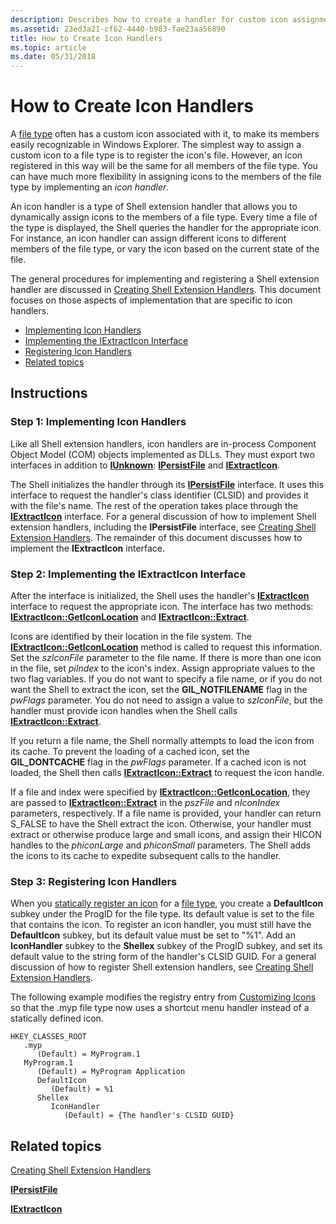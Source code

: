 ```yaml
---
description: Describes how to create a handler for custom icon assignments.
ms.assetid: 23ed3a21-cf62-4440-b983-fae23aa56890
title: How to Create Icon Handlers
ms.topic: article
ms.date: 05/31/2018
---
```


# How to Create Icon Handlers

A [file type](fa-file-types.md) often has a custom icon associated with it, to make its members easily recognizable in Windows Explorer. The simplest way to assign a custom icon to a file type is to register the icon's file. However, an icon registered in this way will be the same for all members of the file type. You can have much more flexibility in assigning icons to the members of the file type by implementing an *icon handler*.

An icon handler is a type of Shell extension handler that allows you to dynamically assign icons to the members of a file type. Every time a file of the type is displayed, the Shell queries the handler for the appropriate icon. For instance, an icon handler can assign different icons to different members of the file type, or vary the icon based on the current state of the file.

The general procedures for implementing and registering a Shell extension handler are discussed in [Creating Shell Extension Handlers](handlers.md). This document focuses on those aspects of implementation that are specific to icon handlers.

- [Implementing Icon Handlers](#step-1-implementing-icon-handlers)
- [Implementing the IExtractIcon Interface](#step-2-implementing-the-iextracticon-interface)
- [Registering Icon Handlers](#step-3-registering-icon-handlers)
- [Related topics](#related-topics)

## Instructions

### Step 1: Implementing Icon Handlers

Like all Shell extension handlers, icon handlers are in-process Component Object Model (COM) objects implemented as DLLs. They must export two interfaces in addition to [**IUnknown**](/windows/win32/api/unknwn/nn-unknwn-iunknown): [**IPersistFile**](/windows/win32/api/objidl/nn-objidl-ipersistfile) and [**IExtractIcon**](/windows/win32/api/shlobj_core/nn-shlobj_core-iextracticona).

The Shell initializes the handler through its [**IPersistFile**](/windows/win32/api/objidl/nn-objidl-ipersistfile) interface. It uses this interface to request the handler's class identifier (CLSID) and provides it with the file's name. The rest of the operation takes place through the [**IExtractIcon**](/windows/win32/api/shlobj_core/nn-shlobj_core-iextracticona) interface. For a general discussion of how to implement Shell extension handlers, including the **IPersistFile** interface, see [Creating Shell Extension Handlers](handlers.md). The remainder of this document discusses how to implement the **IExtractIcon** interface.

### Step 2: Implementing the IExtractIcon Interface

After the interface is initialized, the Shell uses the handler's [**IExtractIcon**](/windows/win32/api/shlobj_core/nn-shlobj_core-iextracticona) interface to request the appropriate icon. The interface has two methods: [**IExtractIcon::GetIconLocation**](/windows/win32/api/shlobj_core/nf-shlobj_core-iextracticona-geticonlocation) and [**IExtractIcon::Extract**](/windows/win32/api/shlobj_core/nf-shlobj_core-iextracticona-extract).

Icons are identified by their location in the file system. The [**IExtractIcon::GetIconLocation**](/windows/win32/api/shlobj_core/nf-shlobj_core-iextracticona-geticonlocation) method is called to request this information. Set the *szIconFile* parameter to the file name. If there is more than one icon in the file, set *piIndex* to the icon's index. Assign appropriate values to the two flag variables. If you do not want to specify a file name, or if you do not want the Shell to extract the icon, set the **GIL\_NOTFILENAME** flag in the *pwFlags* parameter. You do not need to assign a value to *szIconFile*, but the handler must provide icon handles when the Shell calls [**IExtractIcon::Extract**](/windows/win32/api/shlobj_core/nf-shlobj_core-iextracticona-extract).

If you return a file name, the Shell normally attempts to load the icon from its cache. To prevent the loading of a cached icon, set the **GIL\_DONTCACHE** flag in the *pwFlags* parameter. If a cached icon is not loaded, the Shell then calls [**IExtractIcon::Extract**](/windows/win32/api/shlobj_core/nf-shlobj_core-iextracticona-extract) to request the icon handle.

If a file and index were specified by [**IExtractIcon::GetIconLocation**](/windows/win32/api/shlobj_core/nf-shlobj_core-iextracticona-geticonlocation), they are passed to [**IExtractIcon::Extract**](/windows/win32/api/shlobj_core/nf-shlobj_core-iextracticona-extract) in the *pszFile* and *nIconIndex* parameters, respectively. If a file name is provided, your handler can return S\_FALSE to have the Shell extract the icon. Otherwise, your handler must extract or otherwise produce large and small icons, and assign their HICON handles to the *phiconLarge* and *phiconSmall* parameters. The Shell adds the icons to its cache to expedite subsequent calls to the handler.

### Step 3: Registering Icon Handlers

When you [statically register an icon](icon.md) for a [file type](fa-file-types.md), you create a **DefaultIcon** subkey under the ProgID for the file type. Its default value is set to the file that contains the icon. To register an icon handler, you must still have the **DefaultIcon** subkey, but its default value must be set to "%1". Add an **IconHandler** subkey to the **Shellex** subkey of the ProgID subkey, and set its default value to the string form of the handler's CLSID GUID. For a general discussion of how to register Shell extension handlers, see [Creating Shell Extension Handlers](handlers.md).

The following example modifies the registry entry from [Customizing Icons](icon.md) so that the .myp file type now uses a shortcut menu handler instead of a statically defined icon.

```
HKEY_CLASSES_ROOT
   .myp
      (Default) = MyProgram.1
   MyProgram.1
      (Default) = MyProgram Application
      DefaultIcon
         (Default) = %1
      Shellex
         IconHandler
            (Default) = {The handler's CLSID GUID}
```

## Related topics

<dl> <dt>

[Creating Shell Extension Handlers](handlers.md)
</dt> <dt>

[**IPersistFile**](/windows/win32/api/objidl/nn-objidl-ipersistfile)
</dt> <dt>

[**IExtractIcon**](/windows/win32/api/shlobj_core/nn-shlobj_core-iextracticona)
</dt> </dl>

 

 
